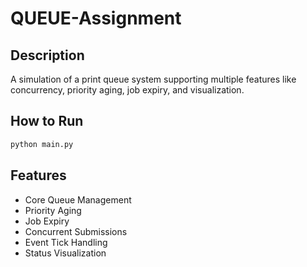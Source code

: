  # QUEUE-Assignment

 ## Description
A simulation of a print queue system supporting multiple features like concurrency, priority aging, job expiry, and visualization.

## How to Run
```bash
python main.py
```

## Features
- Core Queue Management
- Priority Aging
- Job Expiry
- Concurrent Submissions
- Event Tick Handling
- Status Visualization
